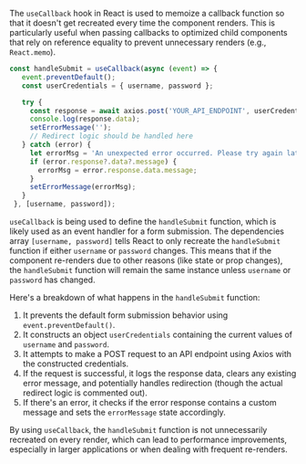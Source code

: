 The `useCallback` hook in React is used to memoize a callback function so that it doesn't get recreated every time the component renders. This is particularly useful when passing callbacks to optimized child components that rely on reference equality to prevent unnecessary renders (e.g., `React.memo`).

 ```javascript
 const handleSubmit = useCallback(async (event) => {
    event.preventDefault();
    const userCredentials = { username, password };

    try {
      const response = await axios.post('YOUR_API_ENDPOINT', userCredentials);
      console.log(response.data);
      setErrorMessage('');
      // Redirect logic should be handled here
    } catch (error) {
      let errorMsg = 'An unexpected error occurred. Please try again later.';
      if (error.response?.data?.message) {
        errorMsg = error.response.data.message;
      }
      setErrorMessage(errorMsg);
    }
  }, [username, password]);
```
`useCallback` is being used to define the `handleSubmit` function, which is likely used as an event handler for a form submission. The dependencies array `[username, password]` tells React to only recreate the `handleSubmit` function if either `username` or `password` changes. This means that if the component re-renders due to other reasons (like state or prop changes), the `handleSubmit` function will remain the same instance unless `username` or `password` has changed.

Here's a breakdown of what happens in the `handleSubmit` function:

1. It prevents the default form submission behavior using `event.preventDefault()`.
2. It constructs an object `userCredentials` containing the current values of `username` and `password`.
3. It attempts to make a POST request to an API endpoint using Axios with the constructed credentials.
4. If the request is successful, it logs the response data, clears any existing error message, and potentially handles redirection (though the actual redirect logic is commented out).
5. If there's an error, it checks if the error response contains a custom message and sets the `errorMessage` state accordingly.

By using `useCallback`, the `handleSubmit` function is not unnecessarily recreated on every render, which can lead to performance improvements, especially in larger applications or when dealing with frequent re-renders.